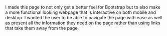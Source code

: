 

I made this page to not only get a better feel for Bootstrap but to also make a more functional looking webpage that is interactive on both mobile and desktop. I wanted the user to be able to navigate the page with ease as well as present all the information they need on the page rather than using links that take them away from the page.

